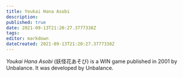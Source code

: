 ```yaml
---
title: Youkai Hana Asobi
description: 
published: true
date: 2021-09-13T21:20:27.3777338Z 
tags: 
editor: markdown
dateCreated: 2021-09-13T21:20:27.3777338Z
---
```

_Youkai Hana Asobi_ (<span lang='ja'>妖怪花あそび</span>) is a WIN game published in 2001 by Unbalance.
It was developed by Unbalance.
